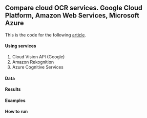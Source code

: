 ## Compare cloud OCR services. Google Cloud Platform, Amazon Web Services, Microsoft Azure

This is the code for the following [article](https://medium.com/deelvin-machine-learning/a-comparison-of-cloud-solutions-for-optical-character-recognition-ocr-46a24bada58e).

#### Using services
1. Cloud Vision API (Google)
2. Amazon Rekognition
3. Azure Cognitive Services


#### Data


#### Results


#### Examples


#### How to run

